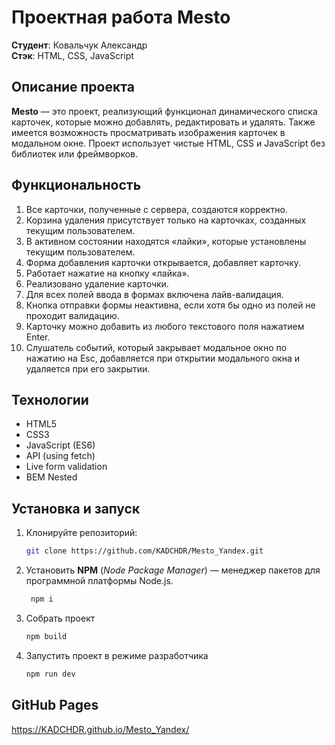 # Проектная работа Mesto

**Студент**: Ковальчук Александр\
**Стэк**: HTML, CSS, JavaScript

## Описание проекта

**Mesto** — это проект, реализующий функционал динамического списка карточек, которые можно добавлять, редактировать и удалять. Также имеется возможность просматривать изображения карточек в модальном окне. Проект использует чистые HTML, CSS и JavaScript без библиотек или фреймворков.

## Функциональность

1. Все карточки, полученные с сервера, создаются корректно.
2. Корзина удаления присутствует только на карточках, созданных текущим пользователем.
3. В активном состоянии находятся «лайки», которые установлены текущим пользователем.
4. Форма добавления карточки открывается, добавляет карточку.
5. Работает нажатие на кнопку «лайка».
6. Реализовано удаление карточки.
7. Для всех полей ввода в формах включена лайв-валидация.
8. Кнопка отправки формы неактивна, если хотя бы одно из полей не проходит валидацию.
9. Карточку можно добавить из любого текстового поля нажатием Enter.
10. Слушатель событий, который закрывает модальное окно по нажатию на Esc, добавляется при открытии модального окна и удаляется при его закрытии.

## Технологии

- HTML5
- CSS3
- JavaScript (ES6)
- API (using fetch)
- Live form validation
- BEM Nested

## Установка и запуск

1. Клонируйте репозиторий:
    ```bash
    git clone https://github.com/KADCHDR/Mesto_Yandex.git
    ```
2. Установить **NPM** (_Node Package Manager_) — менеджер пакетов для программной платформы Node.js.
   ```bash
    npm i
   ```
3. Собрать проект
   ```bash
   npm build
   ```
4. Запустить проект в режиме разработчика
   ```bash
   npm run dev
   ```
## GitHub Pages
https://KADCHDR.github.io/Mesto_Yandex/